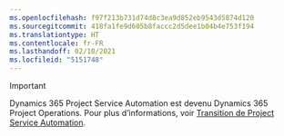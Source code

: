 ```yaml
---
ms.openlocfilehash: f97f213b731d74d8c3ea9d852eb9543d5874d120
ms.sourcegitcommit: 418fa1fe9d605b8faccc2d5dee1b04b4e753f194
ms.translationtype: HT
ms.contentlocale: fr-FR
ms.lasthandoff: 02/10/2021
ms.locfileid: "5151748"
---
```

> [!IMPORTANT]
> Dynamics 365 Project Service Automation est devenu Dynamics 365 Project Operations. Pour plus d’informations, voir [Transition de Project Service Automation](https://dynamics.microsoft.com/en-us/project-service-automation/overview/).
